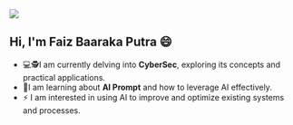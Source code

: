 <img src="https://media1.giphy.com/media/v1.Y2lkPTc5MGI3NjExazNyaDg4MHN5bGNoMGFtcXZvMzRwMGM5ZzlrbTNsYjRxemZ3ODU4YSZlcD12MV9pbnRlcm5hbF9naWZfYnlfaWQmY3Q9Zw/AtdO4rsHIGeMTDGft5/giphy.gif">


## Hi, I'm Faiz Baaraka Putra 😄


- 💻🕵️I am currently delving into **CyberSec**, exploring its concepts and practical applications.  
- 🧠I am learning about **AI Prompt** and how to leverage AI effectively.  
- ⚡ I am interested in using AI to improve and optimize existing systems and processes.  

